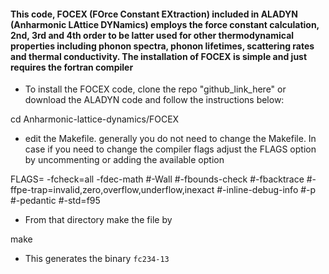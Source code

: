 #### This code, FOCEX (FOrce Constant EXtraction) included in ALADYN (Anharmonic LAttice DYNamics) employs the force constant calculation, 2nd, 3rd and 4th order to be latter used for other thermodynamical properties including phonon spectra, phonon lifetimes, scattering rates and thermal conductivity. The installation of FOCEX is simple and just requires the fortran compiler

- To install the FOCEX code, clone the repo "github_link_here" or download the ALADYN code and follow the instructions below:

cd Anharmonic-lattice-dynamics/FOCEX

- edit the Makefile. generally you do not need to change the Makefile. In case if you need to change the compiler flags adjust the FLAGS option by uncommenting or adding the available option

FLAGS= -fcheck=all -fdec-math #-Wall #-fbounds-check #-fbacktrace #-ffpe-trap=invalid,zero,overflow,underflow,inexact #-inline-debug-info #-p #-pedantic #-std=f95

- From that directory make the file by

make

- This generates the binary `fc234-13`
